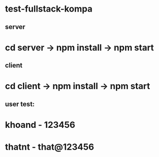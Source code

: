 # test-fullstack-kompa

## server
# cd server -> npm install -> npm start

## client
# cd client -> npm install -> npm start

## user test: 
# khoand  -  123456
# thatnt  - that@123456